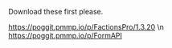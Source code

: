 Download these first please.

https://poggit.pmmp.io/p/FactionsPro/1.3.20 \n
https://poggit.pmmp.io/p/FormAPI
